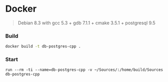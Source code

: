 # Docker

> Debian 8.3 with gcc 5.3 + gdb 7.1.1 + cmake 3.5.1 + postgresql 9.5

### Build

```bash
docker build -t db-postgres-cpp .
```

### Start

```
run --rm -ti --name=db-postgres-cpp -v ~/Sources/:/home/build/Sources db-postgres-cpp
```